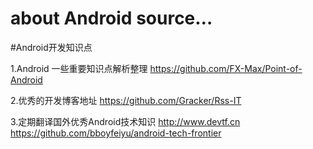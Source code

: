 # about Android source…

#Android开发知识点

1.Android 一些重要知识点解析整理
https://github.com/FX-Max/Point-of-Android

2.优秀的开发博客地址
https://github.com/Gracker/Rss-IT

3.定期翻译国外优秀Android技术知识
http://www.devtf.cn
https://github.com/bboyfeiyu/android-tech-frontier


